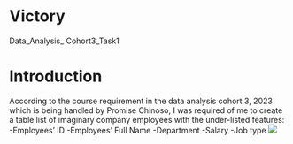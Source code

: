 # Victory
Data_Analysis_ Cohort3_Task1
# Introduction
According to the course requirement in the data analysis cohort 3, 2023  which is being handled by Promise Chinoso, I was required of me to create a table list of imaginary company employees with the under-listed features: 
-Employees’ ID
-Employees’ Full Name
-Department
-Salary
-Job type
![](TheTable)

